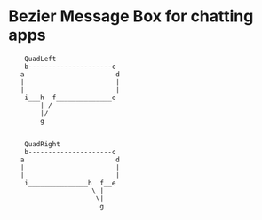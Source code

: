 # Bezier Message Box for chatting apps

		QuadLeft
        b---------------------c
       a                       d
       |                       |
       |                       |
        i___h  f______________e
            | /
            |/
            g
 
 
        QuadRight
        b---------------------c
       a                       d
       |                       |
       |                       |
        i_______________h  f__e
                         \ |
                          \|
                           g
